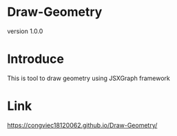 # Draw-Geometry
version 1.0.0

# Introduce
This is tool to draw geometry using JSXGraph framework

# Link
https://congviec18120062.github.io/Draw-Geometry/
